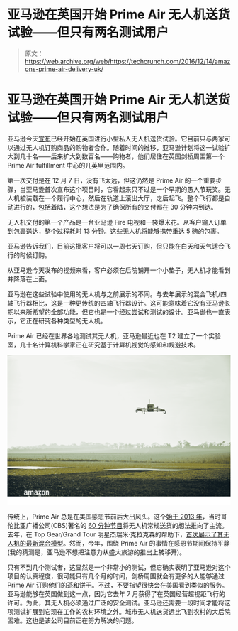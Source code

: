 # 亚马逊在英国开始 Prime Air 无人机送货试验——但只有两名测试用户

> 原文：<https://web.archive.org/web/https://techcrunch.com/2016/12/14/amazons-prime-air-delivery-uk/>

# 亚马逊在英国开始 Prime Air 无人机送货试验——但只有两名测试用户

亚马逊今天[宣布](https://web.archive.org/web/20230322163744/https://www.amazon.com/b?node=8037720011)已经开始在英国进行小型私人无人机送货试验。它目前只与两家可以通过无人机订购商品的购物者合作。随着时间的推移，亚马逊计划将这一试验扩大到几十名——后来扩大到数百名——购物者，他们居住在英国剑桥周围第一个 Prime Air fulfillment 中心的几英里范围内。

第一次交付是在 12 月 7 日，没有飞太远，但这仍然是 Prime Air 的一个重要步骤，当亚马逊首次宣布这个项目时，它看起来只不过是一个早期的愚人节玩笑。无人机被装载在一个履行中心，然后在轨道上滚出大厅，之后起飞。整个飞行都是自动进行的，包括着陆，这个想法是为了确保所有的交付都在 30 分钟内到达。

无人机交付的第一个产品是一台亚马逊 Fire 电视和一袋爆米花。从客户输入订单到包裹送达，整个过程耗时 13 分钟。这些无人机将能够携带重达 5 磅的包裹。

亚马逊告诉我们，目前这批客户将可以一周七天订购，但只能在白天和天气适合飞行的时候订购。

从亚马逊今天发布的视频来看，客户必须在后院铺开一个小垫子，无人机才能看到并降落在上面。

亚马逊在这些试验中使用的无人机与之前展示的不同。与去年展示的混合飞机/四轴飞行器相比，这是一种更传统的四轴飞行器设计。这可能意味着它没有亚马逊长期以来所希望的全部功能，但它也是一个经过尝试和测试的设计。亚马逊也一直表示，它正在研究各种类型的无人机。

Prime Air 已经在世界各地测试其无人机，亚马逊最近也在 T2 建立了一个实验室，几十名计算机科学家正在研究基于计算机视觉的感知和规避技术。

[![amazon-prime-air-private-trial-flying-high-res](img/cb697f7907838384503c6b53a6644746.png)](https://web.archive.org/web/20230322163744/https://techcrunch.com/wp-content/uploads/2016/12/amazon-prime-air-private-trial-flying-high-res.png)

传统上，Prime Air 总是在美国感恩节前后大出风头。这个[始于 2013 年](https://web.archive.org/web/20230322163744/https://techcrunch.com/2013/12/01/amazon-is-experimenting-with-autonomous-flying-delivery-drones/)，当时哥伦比亚广播公司(CBS)著名的 [60 分钟节目](https://web.archive.org/web/20230322163744/http://www.cbsnews.com/news/amazon-unveils-futuristic-plan-delivery-by-drone/)将无人机常规送货的想法推向了主流。去年，在 Top Gear/Grand Tour 明星杰瑞米·克拉克森的帮助下，[首次展示了其无人机的最新混合模型](https://web.archive.org/web/20230322163744/https://techcrunch.com/2015/11/29/amazon-shows-off-new-prime-air-drone-with-hybrid-design/)。然而，今年，围绕 Prime Air 的事情在感恩节期间保持平静(我的猜测是，亚马逊不想把注意力从盛大旅游的推出上转移开)。

只有不到几个测试者，这显然是一个非常小的测试，但它确实表明了亚马逊对这个项目的认真程度，很可能只有几个月的时间，剑桥周围就会有更多的人能够通过 Prime Air 订购他们的茶和饼干。不过，不要指望很快会在美国看到类似的服务。亚马逊能够在英国做到这一点，因为它去年 7 月获得了在英国经营超视距飞行的许可。为此，其无人机必须通过广泛的安全测试。亚马逊还需要一段时间才能将这项测试扩展到它现在工作的农村环境之外。城市无人机送货远比飞到农村的大后院困难。这也是该公司目前正在努力解决的问题。